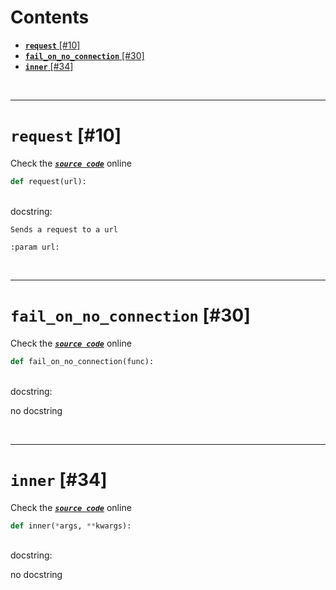 



Contents
========

* [**`request`** [#10]](#request-10)
* [**`fail_on_no_connection`** [#30]](#fail_on_no_connection-30)
* [**`inner`** [#34]](#inner-34)


&nbsp;

--------
# **`request`** [#10]
  
Check the [***``source code``***](https://github.com/BrancoLab/BrainRender/tree/brainglobeintegration/blob/master/brainrender/Utils/webqueries.py#L10) online

```python
def request(url):
```

&nbsp;  
docstring:

```text
Sends a request to a url

:param url:

```

&nbsp;

--------
# **`fail_on_no_connection`** [#30]
  
Check the [***``source code``***](https://github.com/BrancoLab/BrainRender/tree/brainglobeintegration/blob/master/brainrender/Utils/webqueries.py#L30) online

```python
def fail_on_no_connection(func):
```

&nbsp;  
docstring:

no docstring

&nbsp;

--------
# **`inner`** [#34]
  
Check the [***``source code``***](https://github.com/BrancoLab/BrainRender/tree/brainglobeintegration/blob/master/brainrender/Utils/webqueries.py#L34) online

```python
def inner(*args, **kwargs):
```

&nbsp;  
docstring:

no docstring
